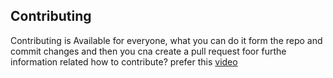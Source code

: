## Contributing
Contributing is Available for everyone, what you can do it form the repo and commit changes  and then you cna create a pull request foor furthe information related how to contribute? prefer this [video](https://www.youtube.com/watch?v=waEb2c9NDL8)

